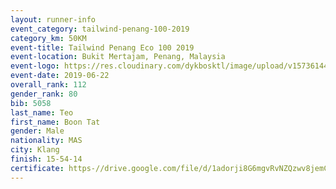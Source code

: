 ```yaml
--- 
layout: runner-info 
event_category: tailwind-penang-100-2019 
category_km: 50KM 
event-title: Tailwind Penang Eco 100 2019 
event-location: Bukit Mertajam, Penang, Malaysia 
event-logo: https://res.cloudinary.com/dykbosktl/image/upload/v1573614442/Logo/Logo_gqlzi3.jpg 
event-date: 2019-06-22 
overall_rank: 112
gender_rank: 80
bib: 5058
last_name: Teo
first_name: Boon Tat
gender: Male
nationality: MAS
city: Klang
finish: 15-54-14
certificate: https-//drive.google.com/file/d/1adorji8G6mgvRvNZQzwv8jemC3unimA/view?usp=sharing
--- 
```

